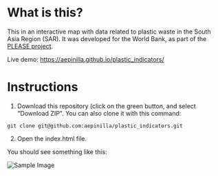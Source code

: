 # What is this?

This in an interactive map with data related to plastic waste in the South Asia Region (SAR). It was developed for the World Bank, as part of the [PLEASE project](https://www.sacepplease.org/).

Live demo: https://aepinilla.github.io/plastic_indicators/

# Instructions

1. Download this repository (click on the green button, and select "Download ZIP". You can also clone it with this command:

```git clone git@github.com:aepinilla/plastic_indicators.git```

2. Open the index.html file.

You should see something like this:

![Sample Image](img/sample.png)
